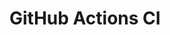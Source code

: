 # GitHub Actions CI








































































































































































































































































































































































































































































































































































































































































































































































































































































































































































































































































































































































































































































































































































































































































































































































































































































































































































































































































































































































































































































































































































































































































































































































































































































































































































































































































































































